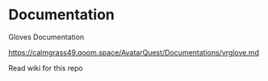 # Documentation
Gloves Documentation

https://calmgrass49.qoom.space/AvatarQuest/Documentations/vrglove.md

Read wiki for this repo

